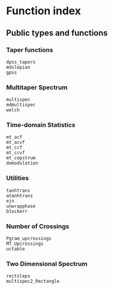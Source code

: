 
# Function index

## Public types and functions

### Taper functions
```@docs
dpss_tapers
mdslepian
gpss
```

### Multitaper Spectrum 
```@docs
multispec
mdmultispec
welch
```

### Time-domain Statistics
```@docs
mt_acf
mt_acvf
mt_ccf
mt_ccvf
mt_cepstrum
demodulation
```

### Utilities
```@docs
tanhtrans
atanhtrans
ejn
unwrapphase
blockerr
```

### Number of Crossings
```@docs
Pgram_upcrossings
MT_Upcrossings
uctable
```

### Two Dimensional Spectrum 
```@docs
rectsleps
multispec2_Rectangle
```

